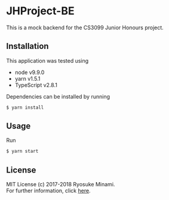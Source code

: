 # JHProject-BE

This is a mock backend for the CS3099 Junior Honours project.

## Installation

This application was tested using

- node v9.9.0
- yarn v1.5.1
- TypeScript v2.8.1

Dependencies can be installed by running

```sh
$ yarn install
```

## Usage

Run

```sh
$ yarn start
```

## License

MIT License (c) 2017-2018 Ryosuke Minami. \
For further information, click [here](./LICENSE).
